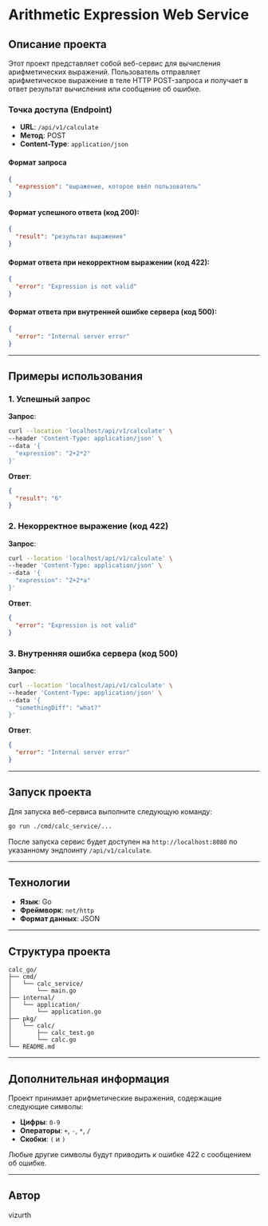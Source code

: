 # Arithmetic Expression Web Service

## Описание проекта

Этот проект представляет собой веб-сервис для вычисления арифметических выражений. Пользователь отправляет арифметическое выражение в теле HTTP POST-запроса и получает в ответ результат вычисления или сообщение об ошибке.

### Точка доступа (Endpoint)
- **URL**: `/api/v1/calculate`
- **Метод**: POST
- **Content-Type**: `application/json`

#### Формат запроса
```json
{
  "expression": "выражение, которое ввёл пользователь"
}
```

#### Формат успешного ответа (код 200):
```json
{
  "result": "результат выражения"
}
```

#### Формат ответа при некорректном выражении (код 422):
```json
{
  "error": "Expression is not valid"
}
```

#### Формат ответа при внутренней ошибке сервера (код 500):
```json
{
  "error": "Internal server error"
}
```

---

## Примеры использования

### 1. Успешный запрос
**Запрос**:
```bash
curl --location 'localhost/api/v1/calculate' \
--header 'Content-Type: application/json' \
--data '{
  "expression": "2+2*2"
}'
```

**Ответ**:
```json
{
  "result": "6"
}
```

### 2. Некорректное выражение (код 422)
**Запрос**:
```bash
curl --location 'localhost/api/v1/calculate' \
--header 'Content-Type: application/json' \
--data '{
  "expression": "2+2*a"
}'
```

**Ответ**:
```json
{
  "error": "Expression is not valid"
}
```

### 3. Внутренняя ошибка сервера (код 500)
**Запрос**:
```bash
curl --location 'localhost/api/v1/calculate' \
--header 'Content-Type: application/json' \
--data '{
  "somethingDiff": "what?"
}'
```

**Ответ**:
```json
{
  "error": "Internal server error"
}
```

---

## Запуск проекта

Для запуска веб-сервиса выполните следующую команду:
```bash
go run ./cmd/calc_service/...
```

После запуска сервис будет доступен на `http://localhost:8080` по указанному эндпоинту `/api/v1/calculate`.

---

## Технологии
- **Язык**: Go
- **Фреймворк**: `net/http`
- **Формат данных**: JSON

---

## Структура проекта
```
calc_go/
├── cmd/
│   └── calc_service/
│       └── main.go
├── internal/
│   └── application/ 
│       └── application.go 
├── pkg/
│   └── calc/
│       ├── calc_test.go
│       └── calc.go
└── README.md 
```

---

## Дополнительная информация
Проект принимает арифметические выражения, содержащие следующие символы:
- **Цифры**: `0-9`
- **Операторы**: `+`, `-`, `*`, `/`
- **Скобки**: `(` и `)`

Любые другие символы будут приводить к ошибке 422 с сообщением об ошибке.

---

## Автор
vizurth
